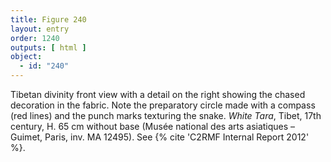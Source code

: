 ```yaml
---
title: Figure 240
layout: entry
order: 1240
outputs: [ html ]
object:
  - id: "240"
---
```


Tibetan divinity front view with a detail on the right showing the chased decoration in the fabric. Note the preparatory circle made with a compass (red lines) and the punch marks texturing the snake. *White Tara*, Tibet, 17th century, H. 65 cm without base (Musée national des arts asiatiques – Guimet, Paris, inv. MA 12495). See {% cite 'C2RMF Internal Report 2012' %}.
